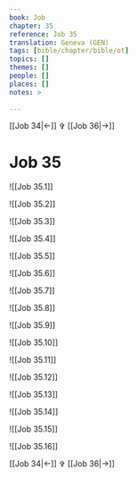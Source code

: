 ```yaml
---
book: Job
chapter: 35
reference: Job 35
translation: Geneva (GEN)
tags: [bible/chapter/bible/ot]
topics: []
themes: []
people: []
places: []
notes: >
  
---
```


[[Job 34|<-]] ✞ [[Job 36|->]]

# Job 35

![[Job 35.1]]

![[Job 35.2]]

![[Job 35.3]]

![[Job 35.4]]

![[Job 35.5]]

![[Job 35.6]]

![[Job 35.7]]

![[Job 35.8]]

![[Job 35.9]]

![[Job 35.10]]

![[Job 35.11]]

![[Job 35.12]]

![[Job 35.13]]

![[Job 35.14]]

![[Job 35.15]]

![[Job 35.16]]

[[Job 34|<-]] ✞ [[Job 36|->]]
